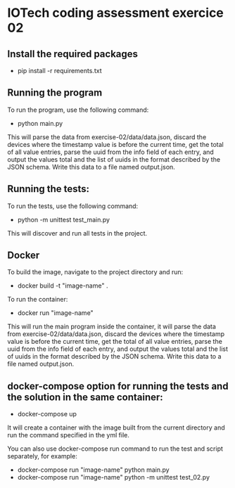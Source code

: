 # IOTech coding assessment exercice 02

## Install the required packages

- pip install -r requirements.txt

## Running the program

To run the program, use the following command:

- python main.py

This will parse the data from exercise-02/data/data.json, discard the devices where the timestamp value is before the current time, get the total of all value entries, parse the uuid from the info field of each entry, and output the values total and the list of uuids in the format described by the JSON schema. Write this data to a file named output.json.

## Running the tests:

To run the tests, use the following command:

- python -m unittest test_main.py

This will discover and run all tests in the project.

## Docker

To build the image, navigate to the project directory and run:

- docker build -t "image-name" .

To run the container:

- docker run "image-name"

This will run the main program inside the container, it will parse the data from exercise-02/data/data.json, discard the devices where the timestamp value is before the current time, get the total of all value entries, parse the uuid from the info field of each entry, and output the values total and the list of uuids in the format described by the JSON schema. Write this data to a file named output.json.

## docker-compose option for running the tests and the solution in the same container:

- docker-compose up

It will create a container with the image built from the current directory and run the command specified in the yml file.

You can also use docker-compose run command to run the test and script separately, for example:

- docker-compose run "image-name" python main.py
- docker-compose run "image-name" python -m unittest test_02.py